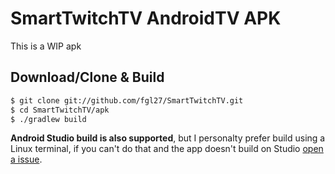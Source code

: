 SmartTwitchTV AndroidTV APK
==============

This is a WIP apk

## Download/Clone & Build

``` bash
$ git clone git://github.com/fgl27/SmartTwitchTV.git
$ cd SmartTwitchTV/apk
$ ./gradlew build
```

**Android Studio build is also supported**, but I personalty prefer build using a Linux terminal, if you can't do that and the app doesn't build on Studio [open a issue](https://github.com/fgl27/SmartTwitchTV/issues/new/choose).

